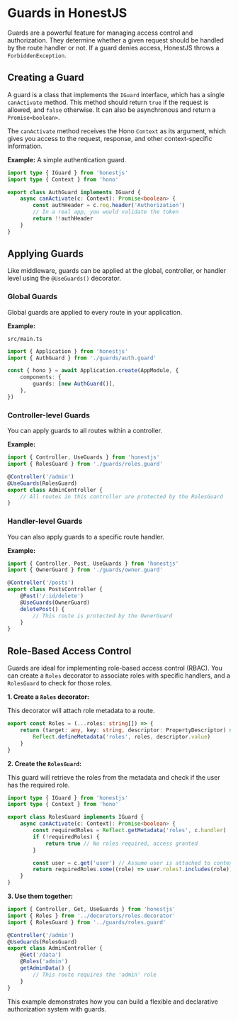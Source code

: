 # Guards in HonestJS

Guards are a powerful feature for managing access control and authorization. They determine whether a given request
should be handled by the route handler or not. If a guard denies access, HonestJS throws a `ForbiddenException`.

## Creating a Guard

A guard is a class that implements the `IGuard` interface, which has a single `canActivate` method. This method should
return `true` if the request is allowed, and `false` otherwise. It can also be asynchronous and return a
`Promise<boolean>`.

The `canActivate` method receives the Hono `Context` as its argument, which gives you access to the request, response,
and other context-specific information.

**Example:** A simple authentication guard.

```typescript
import type { IGuard } from 'honestjs'
import type { Context } from 'hono'

export class AuthGuard implements IGuard {
	async canActivate(c: Context): Promise<boolean> {
		const authHeader = c.req.header('Authorization')
		// In a real app, you would validate the token
		return !!authHeader
	}
}
```

## Applying Guards

Like middleware, guards can be applied at the global, controller, or handler level using the `@UseGuards()` decorator.

### Global Guards

Global guards are applied to every route in your application.

**Example:**

`src/main.ts`

```typescript
import { Application } from 'honestjs'
import { AuthGuard } from './guards/auth.guard'

const { hono } = await Application.create(AppModule, {
	components: {
		guards: [new AuthGuard()],
	},
})
```

### Controller-level Guards

You can apply guards to all routes within a controller.

**Example:**

```typescript
import { Controller, UseGuards } from 'honestjs'
import { RolesGuard } from './guards/roles.guard'

@Controller('/admin')
@UseGuards(RolesGuard)
export class AdminController {
	// All routes in this controller are protected by the RolesGuard
}
```

### Handler-level Guards

You can also apply guards to a specific route handler.

**Example:**

```typescript
import { Controller, Post, UseGuards } from 'honestjs'
import { OwnerGuard } from './guards/owner.guard'

@Controller('/posts')
export class PostsController {
	@Post('/:id/delete')
	@UseGuards(OwnerGuard)
	deletePost() {
		// This route is protected by the OwnerGuard
	}
}
```

## Role-Based Access Control

Guards are ideal for implementing role-based access control (RBAC). You can create a `Roles` decorator to associate
roles with specific handlers, and a `RolesGuard` to check for those roles.

**1. Create a `Roles` decorator:**

This decorator will attach role metadata to a route.

```typescript [src/decorators/roles.decorator.ts]
export const Roles = (...roles: string[]) => {
	return (target: any, key: string, descriptor: PropertyDescriptor) => {
		Reflect.defineMetadata('roles', roles, descriptor.value)
	}
}
```

**2. Create the `RolesGuard`:**

This guard will retrieve the roles from the metadata and check if the user has the required role.

```typescript [src/guards/roles.guard.ts]
import type { IGuard } from 'honestjs'
import type { Context } from 'hono'

export class RolesGuard implements IGuard {
	async canActivate(c: Context): Promise<boolean> {
		const requiredRoles = Reflect.getMetadata('roles', c.handler)
		if (!requiredRoles) {
			return true // No roles required, access granted
		}

		const user = c.get('user') // Assume user is attached to context
		return requiredRoles.some((role) => user.roles?.includes(role))
	}
}
```

**3. Use them together:**

```typescript [src/controllers/admin.controller.ts]
import { Controller, Get, UseGuards } from 'honestjs'
import { Roles } from '../decorators/roles.decorator'
import { RolesGuard } from '../guards/roles.guard'

@Controller('/admin')
@UseGuards(RolesGuard)
export class AdminController {
	@Get('/data')
	@Roles('admin')
	getAdminData() {
		// This route requires the 'admin' role
	}
}
```

This example demonstrates how you can build a flexible and declarative authorization system with guards.
